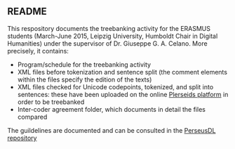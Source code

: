 ## README

This respository documents the treebanking activity for the ERASMUS students 
(March-June 2015, Leipzig University, Humboldt Chair in Digital Humanities) under the supervisor of Dr. Giuseppe G. A. Celano. More precisely, it contains:

* Program/schedule for the treebanking activity
* XML files before tokenization and sentence split (the comment elements within the files specify the edition of the texts)
* XML files checked for Unicode codepoints, tokenized, and split into sentences: these have been uploaded on the online <a href="http://sosol.perseids.org/sosol/" target="_blank">Plerseids platform</a> in order to be treebanked
* Inter-coder agreement folder, which documents in detail the files compared

The guildelines are documented and can be consulted in the <a href="https://github.com/PerseusDL/treebank_data/tree/master/AGDT2/guidelines" target="_blank">PerseusDL repository</a>
